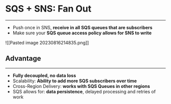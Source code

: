 # SQS + SNS: Fan Out
---

* Push once in SNS, **receive in all SQS queues that are subscribers**
* Make sure your **SQS queue access policy allows for SNS to write**

![[Pasted image 20230816214835.png]]

## Advantage
---

* **Fully decoupled, no data loss**
* Scalability: **Ability to add more SQS subscribers over time**
* Cross-Region Delivery: **works with SQS Queues in other regions**
* SQS allows for: **data persistence**, delayed processing and retries of work